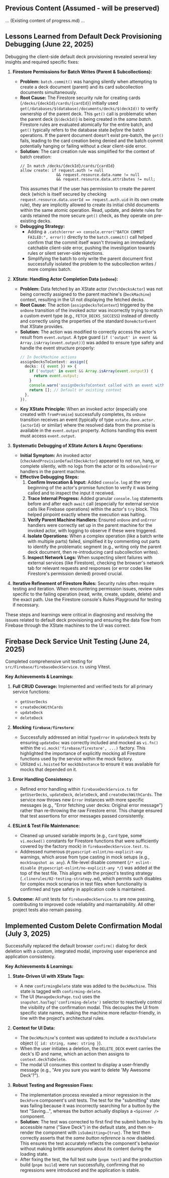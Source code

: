 ## Previous Content (Assumed - will be preserved)
... (Existing content of progress.md) ...

## Lessons Learned from Default Deck Provisioning Debugging (June 22, 2025)

Debugging the client-side default deck provisioning revealed several key insights and required specific fixes:

1.  **Firestore Permissions for Batch Writes (Parent & Subcollections):**
    *   **Problem:** `batch.commit()` was hanging silently when attempting to create a deck document (parent) and its card subcollection documents simultaneously.
    *   **Root Cause:** The Firestore security rule for creating cards (`/decks/{deckId}/cards/{cardId}`) initially used `get(/databases/$(database)/documents/decks/$(deckId))` to verify ownership of the parent deck. This `get()` call is problematic when the parent deck (`$(deckId)`) is being created in the *same batch*. Firestore rules are evaluated atomically for the entire batch, and `get()` typically refers to the database state *before* the batch operations. If the parent document doesn't exist pre-batch, the `get()` fails, leading to the card creation being denied and the batch commit potentially hanging or failing without a clear client-side error.
    *   **Solution:** The card creation rule was simplified for the context of batch creation:
        ```firestore-rules
        // In match /decks/{deckId}/cards/{cardId}
        allow create: if request.auth != null
                        && request.resource.data.name != null
                        && request.resource.data.attributes != null;
        ```
        This assumes that if the user has permission to create the parent deck (which is itself secured by checking `request.resource.data.userId == request.auth.uid` in its own create rule), they are implicitly allowed to create its initial child documents within the same atomic operation. Read, update, and delete rules for cards retained the more secure `get()` check, as they operate on pre-existing decks.
    *   **Debugging Strategy:**
        *   Adding a `.catch(error => console.error("BATCH COMMIT FAILED:", error))` directly to the `batch.commit()` call helped confirm that the commit itself wasn't throwing an immediately catchable client-side error, pushing the investigation towards rules or silent server-side rejections.
        *   Simplifying the batch to only write the parent document first successfully isolated the problem to the subcollection writes / more complex batch.

2.  **XState: Handling Actor Completion Data (`onDone`):**
    *   **Problem:** Data fetched by an XState actor (`fetchDecksActor`) was not being correctly assigned to the parent machine's (`DeckMachine`) context, resulting in the UI not displaying the fetched decks.
    *   **Root Cause:** The action (`assignDecksToContext`) triggered by the `onDone` transition of the invoked actor was incorrectly trying to match a custom event type (e.g., `FETCH_DECKS_SUCCESS`) instead of directly and correctly using the properties of the standard `DoneActorEvent` that XState provides.
    *   **Solution:** The action was modified to correctly access the actor's result from `event.output`. A type guard (`if ('output' in event && Array.isArray(event.output))`) was added to ensure type safety and handle the event structure properly:
        ```typescript
        // In DeckMachine actions
        assignDecksToContext: assign({
          decks: ({ event }) => {
            if ('output' in event && Array.isArray(event.output)) {
              return event.output;
            }
            console.warn('assignDecksToContext called with an event without expected output:', event);
            return []; // Default or existing context
          },
        }),
        ```
    *   **Key XState Principle:** When an invoked actor (especially one created with `fromPromise`) successfully completes, its `onDone` transition receives an event (typically of type `xstate.done.actor.{actorId}` or similar) where the resolved data from the promise is available in the `event.output` property. Actions handling this event must access `event.output`.

3.  **Systematic Debugging of XState Actors & Async Operations:**
    *   **Initial Symptom:** An invoked actor (`checkAndProvisionDefaultDeckActor`) appeared to not run, hang, or complete silently, with no logs from the actor or its `onDone`/`onError` handlers in the parent machine.
    *   **Effective Debugging Steps:**
        1.  **Confirm Invocation & Input:** Added `console.log` at the very beginning of the actor's promise function to verify it was being called and to inspect the input it received.
        2.  **Trace Internal Progress:** Added granular `console.log` statements before and after each `await` call (especially for external service calls like Firebase operations) within the actor's `try` block. This helped pinpoint exactly where the execution was halting.
        3.  **Verify Parent Machine Handlers:** Ensured `onDone` and `onError` handlers were correctly set up in the parent machine for the invoked actor, with logging to observe if these were triggered.
        4.  **Isolate Operations:** When a complex operation (like a batch write with multiple parts) failed, simplified it by commenting out parts to identify the problematic segment (e.g., writing only the parent deck document, then re-introducing card subcollection writes).
        5.  **Inspect Network Logs:** When suspecting silent failures with external services (like Firestore), checking the browser's network tab for relevant requests and responses (or error codes like Firestore's permission denied) proved crucial.

4.  **Iterative Refinement of Firestore Rules:** Security rules often require testing and iteration. When encountering permission issues, review rules specific to the failing operation (read, write, create, update, delete) and the exact path. Use the Firestore console's Rules Playground for testing if necessary.

These steps and learnings were critical in diagnosing and resolving the issues related to default deck provisioning and ensuring the data flow from Firebase through the XState machines to the UI was correct.

## Firebase Deck Service Unit Testing (June 24, 2025)

Completed comprehensive unit testing for `src/Firebase/firebaseDeckService.ts` using Vitest.

**Key Achievements & Learnings:**

1.  **Full CRUD Coverage:** Implemented and verified tests for all primary service functions:
    *   `getUserDecks`
    *   `createDeckWithCards`
    *   `updateDeck`
    *   `deleteDeck`

2.  **Mocking `firebase/firestore`:**
    *   Successfully addressed an initial `TypeError` in `updateDeck` tests by ensuring `updateDoc` was correctly included and mocked as `vi.fn()` within the `vi.mock('firebase/firestore', ...)` factory. This highlighted the importance of explicitly mocking all Firestore functions used by the service within the mock factory.
    *   Utilized `vi.hoisted` for `mockDbInstance` to ensure it was available for mocks that depended on it.

3.  **Error Handling Consistency:**
    *   Refined error handling within `firebaseDeckService.ts` for `getUserDecks`, `updateDeck`, `deleteDeck`, and `createDeckWithCards`. The service now throws new `Error` instances with more specific messages (e.g., "Error fetching user decks: Original error message") rather than re-throwing the raw Firestore error. This change ensured that test assertions for error messages passed consistently.

4.  **ESLint & Test File Maintenance:**
    *   Cleaned up unused variable imports (e.g., `Card` type, some `vi.mocked()` constants for Firestore functions that were sufficiently covered by the factory mock) in `firebaseDeckService.test.ts`.
    *   Addressed numerous `@typescript-eslint/no-explicit-any` warnings, which arose from type casting in mock setups (e.g., `mockSnapshot as any`). A file-level disable comment (`/* eslint-disable @typescript-eslint/no-explicit-any */`) was added at the top of the test file. This aligns with the project's testing strategy (`.clinerules/02-testing-strategy.md`), which permits such disables for complex mock scenarios in test files when functionality is confirmed and type safety in application code is maintained.

5.  **Outcome:** All unit tests for `firebaseDeckService.ts` are now passing, contributing to improved code reliability and maintainability. All other project tests also remain passing.

## Implemented Custom Delete Confirmation Modal (July 3, 2025)

Successfully replaced the default browser `confirm()` dialog for deck deletion with a custom, integrated modal, improving user experience and application consistency.

**Key Achievements & Learnings:**

1.  **State-Driven UI with XState Tags:**
    *   A new `confirmingDelete` state was added to the `DeckMachine`. This state is tagged with `confirming-delete`.
    *   The UI (`ManageDecksPage.tsx`) uses the `snapshot.hasTag('confirming-delete')` selector to reactively control the visibility of the confirmation modal. This decouples the UI from specific state names, making the machine more refactor-friendly, in line with the project's architectural rules.

2.  **Context for UI Data:**
    *   The `DeckMachine`'s context was updated to include a `deckToDelete` object (`{ id: string, name: string }`).
    *   When the user initiates a deletion, the `DELETE_DECK` event carries the deck's ID and name, which an action then assigns to `context.deckToDelete`.
    *   The modal UI consumes this context to display a user-friendly message (e.g., "Are you sure you want to delete 'My Awesome Deck'?").

3.  **Robust Testing and Regression Fixes:**
    *   The implementation process revealed a minor regression in the `DeckForm` component's unit tests. The test for the "submitting" state was failing because it was incorrectly searching for a button by the text "Saving...", whereas the button actually displays a `<Spinner />` component.
    *   **Solution:** The test was corrected to first find the submit button by its accessible name ("Save Deck") in the default state, and then re-render the component with `isSubmitting={true}`. The test then correctly asserts that the *same button reference* is now disabled. This ensures the test accurately reflects the component's behavior without making brittle assumptions about its content during the loading state.
    *   After fixing the test, the full test suite (`pnpm test`) and the production build (`pnpm build`) were run successfully, confirming that no regressions were introduced and the application is stable.
